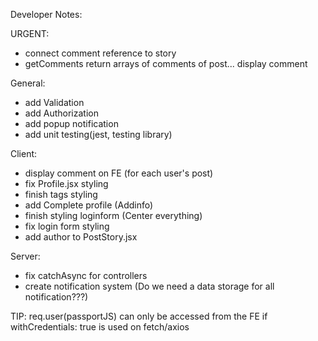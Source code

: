 Developer Notes:

URGENT: 
- connect comment reference to story
- getComments return arrays of comments of post... display comment

General: 
- add Validation
- add Authorization
- add popup notification
- add unit testing(jest, testing library)


Client:
- display comment on FE (for each user's post)
- fix Profile.jsx styling
- finish tags styling
- add Complete profile (Addinfo)
- finish styling loginform (Center everything)
- fix login form styling
- add author to PostStory.jsx

Server:
- fix catchAsync for controllers
- create notification system (Do we need a data storage for all notification???)

TIP:
req.user(passportJS) can only be accessed from the FE if withCredentials: true is used on fetch/axios
